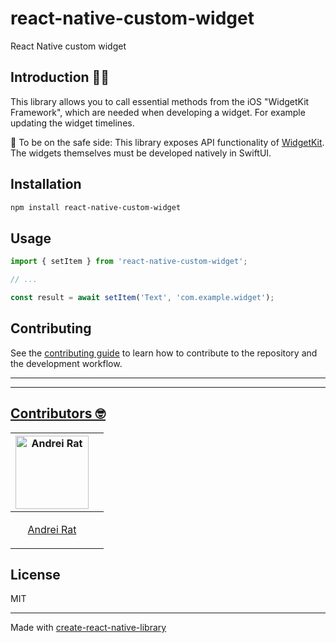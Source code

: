 
# react-native-custom-widget

React Native custom widget

## Introduction 👨‍🏫

This library allows you to call essential methods from the iOS "WidgetKit Framework", which are needed when developing a widget. For example updating the widget timelines.

🚨 To be on the safe side: This library exposes API functionality of <a href="https://developer.apple.com/documentation/widgetkit/">WidgetKit</a>. The widgets themselves must be developed natively in SwiftUI.

## Installation

```sh
npm install react-native-custom-widget
```

## Usage

```js
import { setItem } from 'react-native-custom-widget';

// ...

const result = await setItem('Text', 'com.example.widget');
```

## Contributing

See the [contributing guide](CONTRIBUTING.md) to learn how to contribute to the repository and the development workflow.

---
---

## [Contributors 🤓](#Contributors)

| [<img alt="Andrei Rat" src="https://avatars.githubusercontent.com/u/17424445?v=4" width="117">](https://github.com/andreirat) |     |
|-------------------------------------------------------------------------------------------------------------------------------| --- |
| <p align="center">[Andrei Rat](https://github.com/andreirat) </p>                                                             |

## License

MIT

---

Made with [create-react-native-library](https://github.com/callstack/react-native-builder-bob)
